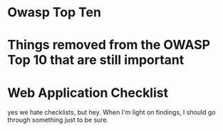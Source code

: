 <!-- TITLE: Webapps -->
<!-- SUBTITLE: A quick summary of Webapps -->

# Owasp Top Ten
# Things removed from the OWASP Top 10 that are still important

# Web Application Checklist
yes we hate checklists, but hey.  When I'm light on findings, I should go through something just to be sure.
